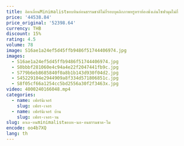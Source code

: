 ```yaml
---
title: อิตาเลี่ยนMinimalistขอบหินอ่อนธรรมชาติไม่กี่รอบบุคลิกภาพหรูหราห้องนั่งเล่นโซฟามุมไม่กี่
price: '44538.84'
price_original: '52398.64'
currency: THB
discount: 15%
rating: 4.5
volume: 78
image: S16ae1a24ef5d45ffb9486f51744406974.jpg
images:
  - S16ae1a24ef5d45ffb9486f51744406974.jpg
  - S0bbbf281060e4c94a4e22f2047441fb9c.jpg
  - S779b6eb8685840f0a8b1b143d930f04d2.jpg
  - S45229104e2944909a8f334d571806851c.jpg
  - S8f05cf66a1254cc5bd2556a30f2f3463x.jpg
video: 4000240166048.mp4
categories:
  - name: เฟอร์นิเจอร์
    slug: เฟอร-เจอร
  - name: เฟอร์นิเจอร์ บ้าน
    slug: เฟอร-เจอร-าน
slug: ตาเล-ยนminimalistขอบห-นอ-อนธรรมชาต-ไม
encode: oo4b7XQ
lang: th
---
```

  